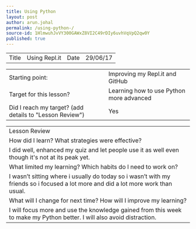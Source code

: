 ```yaml
---
title: Using Python 
layout: post
author: arun.johal
permalink: /using-python-/
source-id: 1HlmwuhJvVY300GAWxZ8VI2C49rDIy6uvhVqVpQ2qw0Y
published: true
---
```

<table>
  <tr>
    <td>Title</td>
    <td>Using Repl.it </td>
    <td>Date</td>
    <td>29/06/17</td>
  </tr>
</table>


<table>
  <tr>
    <td>Starting point:</td>
    <td>Improving my Repl.it and GitHub</td>
  </tr>
  <tr>
    <td>Target for this lesson?</td>
    <td>Learning how to use Python more advanced</td>
  </tr>
  <tr>
    <td>Did I reach my target? 
(add details to "Lesson Review")</td>
    <td>Yes</td>
  </tr>
</table>


<table>
  <tr>
    <td>Lesson Review</td>
  </tr>
  <tr>
    <td>How did I learn? What strategies were effective? </td>
  </tr>
  <tr>
    <td>I did well, enhanced my quiz and let people use it as well even though it's not at its peak yet.</td>
  </tr>
  <tr>
    <td>What limited my learning? Which habits do I need to work on? </td>
  </tr>
  <tr>
    <td>I wasn’t sitting where i usually do today so i wasn’t with my friends so i focused a lot more and did a lot more work than usual.</td>
  </tr>
  <tr>
    <td>What will I change for next time? How will I improve my learning?</td>
  </tr>
  <tr>
    <td>I will focus more and use the knowledge gained from this week to make my Python better. I will also avoid distraction.</td>
  </tr>
</table>


